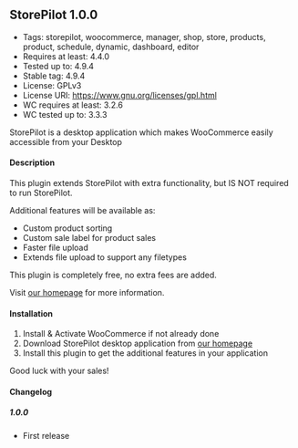 ## StorePilot 1.0.0

- Tags: storepilot, woocommerce, manager, shop, store, products, product, schedule, dynamic, dashboard, editor
- Requires at least: 4.4.0
- Tested up to: 4.9.4
- Stable tag: 4.9.4
- License: GPLv3
- License URI: https://www.gnu.org/licenses/gpl.html
- WC requires at least: 3.2.6
- WC tested up to: 3.3.3

StorePilot is a desktop application which makes WooCommerce easily accessible from your Desktop

#### Description 

This plugin extends StorePilot with extra functionality, but IS NOT required to run StorePilot.

Additional features will be available as:

* Custom product sorting
* Custom sale label for product sales
* Faster file upload
* Extends file upload to support any filetypes

This plugin is completely free, no extra fees are added.

Visit [our homepage](https://storepilot.com/) for more information.

#### Installation

1. Install & Activate WooCommerce if not already done
2. Download StorePilot desktop application from [our homepage](https://storepilot.com/)
3. Install this plugin to get the additional features in your application

Good luck with your sales!

#### Changelog

##### 1.0.0

* First release